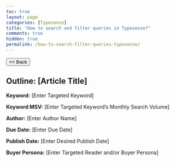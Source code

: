 ```yaml
---
toc: true
layout: page
categories: [Typesense]
title: "How to search and filter queries in Typesense?"
comments: true
hidden: true
permalink: /how-to-search-filter-queries-typesense/
---
```


<button class="back-button" onclick="window.history.back()"><< Back</button>

## Outline: [Article Title]

**Keyword:** [Enter Targeted Keyword]

**Keyword MSV:** [Enter Targeted Keyword’s Monthly Search Volume]

**Author:** [Enter Author Name]

**Due Date:** [Enter Due Date]

**Publish Date:** [Enter Desired Publish Date]

**Buyer Persona:** [Enter Targeted Reader and/or Buyer Persona]

<br>
